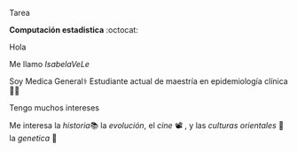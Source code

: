 Tarea

**Computación estadistica** :octocat:

Hola

Me llamo _IsabelaVeLe_

Soy Medica General:medical_symbol: Estudiante actual de maestría en epidemiología clínica :face_in_clouds:

Tengo muchos intereses

Me interesa la _historia_:books: la _evolución_, el _cine_ :film_projector:	, y las _culturas orientales_ :martial_arts_uniform: la _genetica_ :dna:
